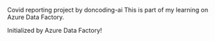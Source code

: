Covid reporting project by doncoding-ai 
This is part of my learning on Azure Data Factory.

Initialized by Azure Data Factory!
